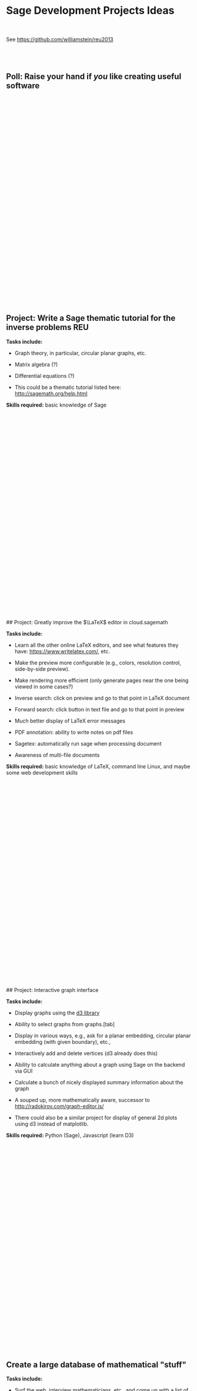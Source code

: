 <div style="height:10em"></div>

# Sage Development Projects Ideas

<br><br>
See <https://github.com/williamstein/reu2013>
<br><br>
<br><br>

## Poll: Raise your hand if *you* like creating useful software <i class="icon-hand-up"></i>


<div style="height:40em"></div>

## Project: Write a Sage thematic tutorial for the inverse problems REU

**Tasks include:**

 - Graph theory, in particular, circular planar graphs, etc.

 - Matrix algebra (?)

 - Differential equations (?)

 - This could be a thematic tutorial listed here: <http://sagemath.org/help.html>

**Skills required:** basic knowledge of Sage

<div style="height:40em"></div>
## Project: Greatly improve the $\LaTeX$ editor in cloud.sagemath

**Tasks include:**

 - Learn all the other online LaTeX editors, and see what features they have: <https://www.writelatex.com/>, etc.

 - Make the preview more configurable (e.g., colors, resolution control, side-by-side preview).

 - Make rendering more efficient (only generate pages near the one being viewed in some cases?)

 - Inverse search: click on preview and go to that point in LaTeX document

 - Forward search: click button in text file and go to that point in preview

 - Much better display of LaTeX error messages

 - PDF annotation: ability to write notes on pdf files

 - Sagetex: automatically run sage when processing document

 - Awareness of multi-file documents

**Skills required:** basic knowledge of LaTeX, command line Linux, and maybe some web development skills

<div style="height:40em"></div>
## Project: Interactive graph interface

**Tasks include:**

 - Display graphs using the [d3 library](d3js.org)

 - Ability to select graphs from graphs.[tab]

 - Display in various ways, e.g., ask for a planar embedding, circular planar embedding (with given boundary), etc.,

 - Interactively add and delete vertices (d3 already does this)

 - Ability to calculate anything about a graph using Sage on the backend via GUI

 - Calculate a bunch of nicely displayed summary information about the graph

 - A souped up, more mathematically aware, successor to <http://radokirov.com/graph-editor.js/>

 - There could also be a similar project for display of general 2d plots using d3 instead of matplotlib.

**Skills required:** Python (Sage), Javascript (learn D3)

<div style="height:40em"></div>

## Create a large database of mathematical "stuff"

**Tasks include:**

 - Surf the web, interview mathematicians, etc., and come up with a list of data that would be nice to have in one database (e.g., <http://www.lmfdb.org/>, <http://oeis.org/>, <http://homepages.warwick.ac.uk/~masgaj/ftp/data/>).

 - Import data into a very scalable distributed [Cassandra database](http://www.datastax.com/), which I would set this up.

 - Make data easy to access, e.g., through a Python API.

 - Make data *very* easy to access graphically, e.g., through worksheets in <https://cloud.sagemath.com>.

 - Do not worry too much about correctness of data; just cite exactly where it came from and when.



<div style="height:40em"></div>
## Other ideas?

**What do you wish the Sagemath cloud site could do?**

(make a list -- commment on potential of project ideas)





